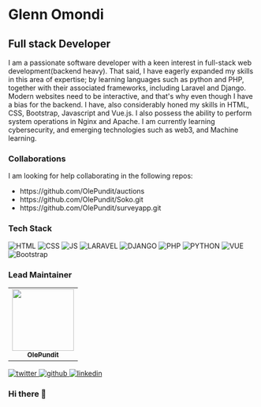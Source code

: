 <h1>Glenn Omondi</h1>
<h2>
Full stack Developer</h2>
<p>
I am a passionate software developer with a keen interest in full-stack web development(backend heavy). That said, I have eagerly expanded my skills in this area of expertise; by learning languages such as python and PHP, together with their associated frameworks, including Laravel and Django. Modern websites need to be interactive, and that's why even though I have a bias for the backend. I have, also considerably honed my skills in HTML, CSS, Bootstrap, Javascript and Vue.js. I also possess the ability to perform system operations in Nginx and Apache. I am currently learning cybersecurity, and emerging technologies such as web3, and Machine learning.
</p>

<h3>Collaborations</h3>
<p>I am looking for help collaborating in the following repos:</p>
<ul>
  <li>https://github.com/OlePundit/auctions</li>
  <li>https://github.com/OlePundit/Soko.git</li>
  <li>https://github.com/OlePundit/surveyapp.git</li>
</ul>


<h3> Tech Stack</h3>

![HTML](https://img.shields.io/badge/html5%20-%23E34F26.svg?&style=for-the-badge&logo=html5&logoColor=white)
![CSS](https://img.shields.io/badge/css3%20-%231572B6.svg?&style=for-the-badge&logo=css3&logoColor=white)
![JS](https://img.shields.io/badge/javascript%20-%23323330.svg?&style=for-the-badge&logo=javascript&logoColor=%23F7DF1E)
![LARAVEL](https://img.shields.io/badge/laravel%20-%23e62d15.svg?&style=for-the-badge&logo=laravel&logoColor=%23FFFFFF)
![DJANGO](https://img.shields.io/badge/django%20-%23092e20.svg?&style=for-the-badge&logo=django&logoColor=%23FFFFFF)
![PHP](https://img.shields.io/badge/php%20-%23484C89.svg?&style=for-the-badge&logo=php&logoColor=%23FFFFFF)
![PYTHON](https://img.shields.io/badge/python%20-%23F7DF1E.svg?&style=for-the-badge&logo=python&logoColor=%23000000)
![VUE](https://img.shields.io/badge/vue.js%20-%232e5447.svg?&style=for-the-badge&logo=vue.js&logoColor=%234FC08DF)
<img alt="Bootstrap" src="https://img.shields.io/badge/bootstrap-%23563D7C.svg?style=for-the-badge&logo=bootstrap&logoColor=white"/>



<h3>Lead Maintainer</h3>
<table>
  <tbody><tr>
     <td align="center"><a href="https://github.com/OlePundit"><img alt="" src="https://avatars.githubusercontent.com/u/104025672?s=400&v=4" width="125px;"><br><sub><b> OlePundit </b></sub></a><br></td> </a></td>
</tbody></table>
<a href="https://twitter.com/OlePundit">
    <img alt="twitter" src="https://img.shields.io/badge/twitter-%2300acee .svg?style=for-the-badge&logo=twitter&logoColor=white"/>
</a>

<a href="https://twitter.com/OlePundit">
    <img alt="github" src="https://img.shields.io/badge/github-%23323330.svg?style=for-the-badge&logo=github&logoColor=white"/>
</a>

<a href="https://twitter.com/OlePundit](https://www.linkedin.com/in/glenn-omondi-390393140/">
    <img alt="linkedin" src="https://img.shields.io/badge/linkedin-%230072b1 .svg?style=for-the-badge&logo=linkedin&logoColor=white"/>
</a>




### Hi there 👋

<!--
**OlePundit/OlePundit** is a ✨ _special_ ✨ repository because its `README.md` (this file) appears on your GitHub profile.

Here are some ideas to get you started:

- 🔭 I’m currently working on ...
- 🌱 I’m currently learning ...
- 👯 I’m looking to collaborate on ...
- 🤔 I’m looking for help with ...
- 💬 Ask me about ...
- 📫 How to reach me: ...
- 😄 Pronouns: ...
- ⚡ Fun fact: ...
-->

